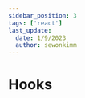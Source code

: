 ```yaml
---
sidebar_position: 3
tags: ['react']
last_update:
  date: 1/9/2023
  author: sewonkimm
---
```


# Hooks

